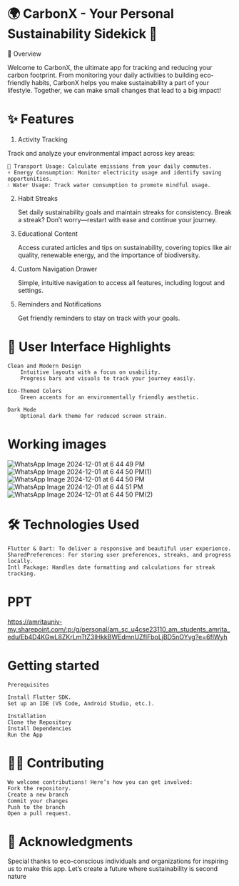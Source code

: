 # 🌍 CarbonX - Your Personal Sustainability Sidekick 🌱
🚀 Overview

Welcome to CarbonX, the ultimate app for tracking and reducing your carbon footprint. From monitoring your daily activities to building eco-friendly habits, CarbonX helps you make sustainability a part of your lifestyle. Together, we can make small changes that lead to a big impact!
# ✨ Features
1. Activity Tracking

Track and analyze your environmental impact across key areas:

    🚗 Transport Usage: Calculate emissions from your daily commutes.
    ⚡ Energy Consumption: Monitor electricity usage and identify saving opportunities.
    💧 Water Usage: Track water consumption to promote mindful usage.

2. Habit Streaks

    Set daily sustainability goals and maintain streaks for consistency.
    Break a streak? Don’t worry—restart with ease and continue your journey.

3. Educational Content

    Access curated articles and tips on sustainability, covering topics like air quality, renewable energy, and the importance of biodiversity.

4. Custom Navigation Drawer

    Simple, intuitive navigation to access all features, including logout and settings.

5. Reminders and Notifications

    Get friendly reminders to stay on track with your goals.

# 🎨 User Interface Highlights

    Clean and Modern Design
        Intuitive layouts with a focus on usability.
        Progress bars and visuals to track your journey easily.

    Eco-Themed Colors
        Green accents for an environmentally friendly aesthetic.

    Dark Mode
        Optional dark theme for reduced screen strain.
# Working images 
![WhatsApp Image 2024-12-01 at 6 44 49 PM](https://github.com/user-attachments/assets/056ca7d3-326b-44a3-a038-5f253092e89f)
![WhatsApp Image 2024-12-01 at 6 44 50 PM(1)](https://github.com/user-attachments/assets/43fbcf71-16bc-4d61-afaa-791143f7c55e)
![WhatsApp Image 2024-12-01 at 6 44 50 PM](https://github.com/user-attachments/assets/4066e881-56dd-4152-ae00-0c2690cd226d)
![WhatsApp Image 2024-12-01 at 6 44 51 PM](https://github.com/user-attachments/assets/08a6ebba-1f56-44ee-8884-4e3330b57c02)
![WhatsApp Image 2024-12-01 at 6 44 50 PM(2)](https://github.com/user-attachments/assets/6537896c-d5c4-473c-ba47-7ca42ca5f4a2)
# 🛠️ Technologies Used

    Flutter & Dart: To deliver a responsive and beautiful user experience.
    SharedPreferences: For storing user preferences, streaks, and progress locally.
    Intl Package: Handles date formatting and calculations for streak tracking.
# PPT 
  https://amritauniv-my.sharepoint.com/:p:/g/personal/am_sc_u4cse23110_am_students_amrita_edu/Eb4D4KGwL8ZKrLmTtZ3IHkkBWEdmnUZfIFboLjBD5nOYvg?e=6flWyh
# Getting started
    Prerequisites

    Install Flutter SDK.
    Set up an IDE (VS Code, Android Studio, etc.).

    Installation
    Clone the Repository
    Install Dependencies
    Run the App
# 👨‍💻 Contributing
    We welcome contributions! Here’s how you can get involved:
    Fork the repository.
    Create a new branch 
    Commit your changes 
    Push to the branch 
    Open a pull request.
# 🙌 Acknowledgments

Special thanks to eco-conscious individuals and organizations for inspiring us to make this app. Let’s create a future where sustainability is second nature

    
